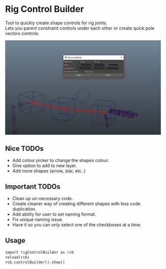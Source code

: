# Rig Control Builder

Tool to quickly create shape controls for rig joints.<br> 
Lets you parent constraint controls under each other or create quick pole vectors controls.

<img width=600px src="https://github.com/SlyCodePanda/Maya-Tools/blob/master/rigControlBuilder/screenCap.JPG" />

Nice TODOs
------
* Add colour picker to change the shapes colour.
* Give option to add to new layer.
* Add more shapes (arrow, star, etc..)

Important TODOs
------
* Clean up un-necessary code.
* Create cleaner way of creating different shapes with less code duplication.
* Add ability for user to set naming format.
* Fix unique naming issue.
* Have it so you can only select one of the checkboxes at a time.

Usage
------
```
import rigControlBuilder as rcb
reload(rcb)
rcb.controlBuilder().show()
```
